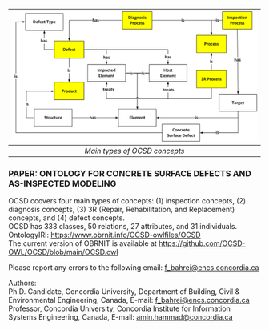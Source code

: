 | ![](https://raw.githubusercontent.com/OCSD-OWL/OCSD/main/Files/Host/OCSD.png) | 
|:--:| 
| *Main types of OCSD concepts* |

### PAPER: ONTOLOGY FOR CONCRETE SURFACE DEFECTS AND AS-INSPECTED MODELING

OCSD ccovers four main types of concepts: (1) inspection concepts, (2) diagnosis concepts, (3) 3R (Repair, Rehabilitation, and Replacement) concepts, and (4) defect concepts. <br />
OCSD has 333 classes, 50 relations, 27 attributes, and 31 individuals. <br />
OntologyIRI: https://www.obrnit.info/OCSD-owlfiles/OCSD <br />
The current version of OBRNIT is available at https://github.com/OCSD-OWL/OCSD/blob/main/OCSD.owl <br />

Please report any errors to the following email: f_bahrei@encs.concordia.ca <br />

Authors: <br />
Ph.D. Candidate, Concordia University, Department of Building, Civil & Environmental Engineering, Canada, E-mail: f_bahrei@encs.concordia.ca <br />
Professor, Concordia University, Concordia Institute for Information Systems Engineering, Canada, E-mail: amin.hammad@concordia.ca <br />
